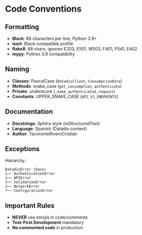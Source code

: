 # Code Conventions

## Formatting
- **Black**: 88 characters per line, Python 3.9+
- **isort**: Black-compatible profile
- **flake8**: 88 chars, ignores E203, E501, W503, F401, F541, E402
- **mypy**: Python 3.9 compatibility

## Naming
- **Classes**: PascalCase (`DatadisClient`, `ConsumptionData`)
- **Methods**: snake_case (`get_consumption`, `authenticate`)
- **Private**: underscore (`_make_authenticated_request`)
- **Constants**: UPPER_SNAKE_CASE (`API_V1_ENDPOINTS`)

## Documentation
- **Docstrings**: Sphinx style (reStructuredText)
- **Language**: Spanish (Datadis context)
- **Author**: TacoronteRiveroCristian

## Exceptions
Hierarchy:
```
DatadisError (base)
├── AuthenticationError
├── APIError
├── ValidationError
├── NetworkError
└── ConfigurationError
```

## Important Rules
- **NEVER** use emojis in code/comments
- **Test-First Development** mandatory
- **No commented code** in production
